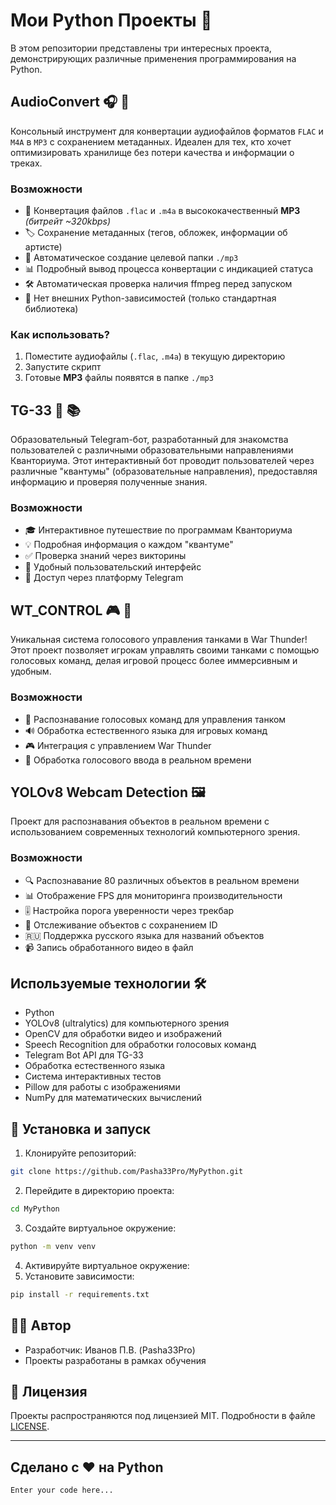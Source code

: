 # Мои Python Проекты 🚀

В этом репозитории представлены три интересных проекта, демонстрирующих различные применения программирования на Python.

## AudioConvert 🎧 🔄

Консольный инструмент для конвертации аудиофайлов форматов `FLAC` и `M4A` в `MP3` с сохранением метаданных.
Идеален для тех, кто хочет оптимизировать хранилище без потери качества и информации о треках.

### Возможности

- 🎵 Конвертация файлов `.flac` и `.m4a` в высококачественный **MP3** _(битрейт ~320kbps)_
- 🏷️ Сохранение метаданных (тегов, обложек, информации об артисте)
- 📁 Автоматическое создание целевой папки `./mp3`
- 📊 Подробный вывод процесса конвертации с индикацией статуса
- 🛠️ Автоматическая проверка наличия ffmpeg перед запуском
- 🚫 Нет внешних Python-зависимостей (только стандартная библиотека)

### Как использовать?

1. Поместите аудиофайлы (`.flac`, `.m4a`) в текущую директорию
2. Запустите скрипт
3. Готовые **MP3** файлы появятся в папке `./mp3`

## TG-33 🤖 📚

Образовательный Telegram-бот, разработанный для знакомства пользователей с различными образовательными направлениями
Кванториума. Этот интерактивный бот проводит пользователей через различные "квантумы" (образовательные направления),
предоставляя информацию и проверяя полученные знания.

### Возможности

- 🎓 Интерактивное путешествие по программам Кванториума
- 💡 Подробная информация о каждом "квантуме"
- ✅ Проверка знаний через викторины
- 🤝 Удобный пользовательский интерфейс
- 📱 Доступ через платформу Telegram

## WT_CONTROL 🎮 🎤

Уникальная система голосового управления танками в War Thunder! Этот проект позволяет игрокам управлять своими танками с
помощью голосовых команд, делая игровой процесс более иммерсивным и удобным.

### Возможности

- 🎯 Распознавание голосовых команд для управления танком
- 🔊 Обработка естественного языка для игровых команд
- 🎮 Интеграция с управлением War Thunder
- 🎤 Обработка голосового ввода в реальном времени

## YOLOv8 Webcam Detection 🖼️

Проект для распознавания объектов в реальном времени с использованием современных технологий компьютерного зрения.

### Возможности

- 🔍 Распознавание 80 различных объектов в реальном времени
- 📊 Отображение FPS для мониторинга производительности
- 🎚️ Настройка порога уверенности через трекбар
- 🔄 Отслеживание объектов с сохранением ID
- 🇷🇺 Поддержка русского языка для названий объектов
- 📹 Запись обработанного видео в файл

## Используемые технологии 🛠️

- Python
- YOLOv8 (ultralytics) для компьютерного зрения
- OpenCV для обработки видео и изображений
- Speech Recognition для обработки голосовых команд
- Telegram Bot API для TG-33
- Обработка естественного языка
- Система интерактивных тестов
- Pillow для работы с изображениями
- NumPy для математических вычислений

## 🚀 Установка и запуск

1. Клонируйте репозиторий:

```bash
git clone https://github.com/Pasha33Pro/MyPython.git
```

2. Перейдите в директорию проекта:

```bash
cd MyPython
```

3. Создайте виртуальное окружение:

```bash
python -m venv venv
```

4. Активируйте виртуальное окружение:
5. Установите зависимости:

```bash
pip install -r requirements.txt
```

## 👨‍💻 Автор

- Разработчик: Иванов П.В. (Pasha33Pro)
- Проекты разработаны в рамках обучения

## 📄 Лицензия

Проекты распространяются под лицензией MIT. Подробности в файле [LICENSE](LICENSE).

---

## Сделано с ❤️ на Python

```bash
Enter your code here...
```